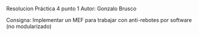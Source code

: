 Resolucion Práctica 4 punto 1
Autor: Gonzalo Brusco

Consigna:
Implementar un MEF para trabajar con anti-rebotes por software (no modularizado)


